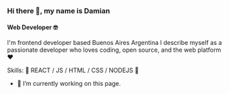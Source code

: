 ### Hi there 👋, my name is Damian
#### Web Developer 🤓

I'm frontend developer based Buenos Aires Argentina  I describe myself as a passionate developer who loves coding, open source, and the web platform ❤️

Skills: 💛 REACT / JS / HTML / CSS / NODEJS 💛

- 🔭 I’m currently working on this page. 
